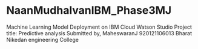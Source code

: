 # NaanMudhalvanIBM_Phase3MJ
Machine Learning Model Deployment on IBM
Cloud Watson Studio
Project title: Predictive analysis
Submitted by,
MaheswaranJ
920121106013
Bharat Nikedan engineering College
